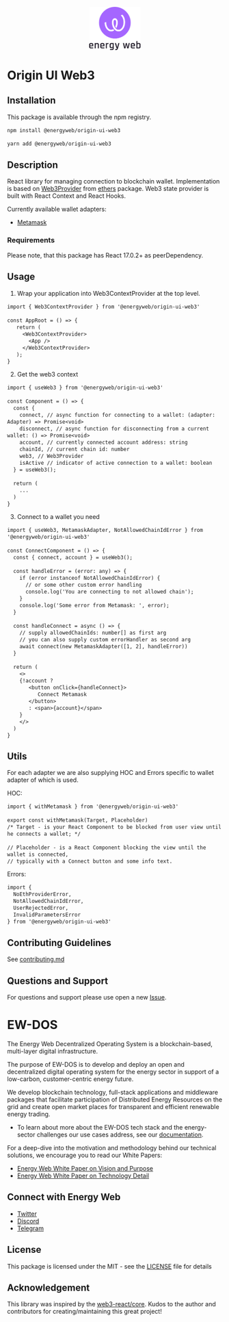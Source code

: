 <p align="center">
  <a href="https://www.energyweb.org" target="blank"><img src="../../../../../docs/images/EW.png" width="120" alt="Energy Web Foundation Logo" /></a>
</p>

# Origin UI Web3

## Installation

This package is available through the npm registry.

```sh
npm install @energyweb/origin-ui-web3
```

```sh
yarn add @energyweb/origin-ui-web3
```

## Description

React library for managing connection to blockchain wallet. Implementation is based on [Web3Provider](https://github.com/ethers-io/ethers.js/blob/master/packages/providers/src.ts/web3-provider.ts) from [ethers](https://www.npmjs.com/package/@ethersproject/providers) package. Web3 state provider is built with React Context and React Hooks.

Currently available wallet adapters:

- [Metamask](https://metamask.io/)

### Requirements

Please note, that this package has React 17.0.2+ as peerDependency.

## Usage

1. Wrap your application into Web3ContextProvider at the top level.

```JSX
import { Web3ContextProvider } from '@energyweb/origin-ui-web3'

const AppRoot = () => {
   return (
     <Web3ContextProvider>
       <App />
     </Web3ContextProvider>
   );
}
```

2. Get the web3 context

```JSX
import { useWeb3 } from '@energyweb/origin-ui-web3'

const Component = () => {
  const {
    connect, // async function for connecting to a wallet: (adapter: Adapter) => Promise<void>
    disconnect, // async function for disconnecting from a current wallet: () => Promise<void>
    account, // currently connected account address: string
    chainId, // current chain id: number
    web3, // Web3Provider
    isActive // indicator of active connection to a wallet: boolean
  } = useWeb3();

  return (
    ...
  )
}
```

3. Connect to a wallet you need

```JSX
import { useWeb3, MetamaskAdapter, NotAllowedChainIdError } from '@energyweb/origin-ui-web3'

const ConnectComponent = () => {
  const { connect, account } = useWeb3();

  const handleError = (error: any) => {
    if (error instanceof NotAllowedChainIdError) {
      // or some other custom error handling
      console.log('You are connecting to not allowed chain');
    }
    console.log('Some error from Metamask: ', error);
  }

  const handleConnect = async () => {
    // supply allowedChainIds: number[] as first arg
    // you can also supply custom errorHandler as second arg
    await connect(new MetamaskAdapter([1, 2], handleError))
  }

  return (
    <>
    {!account ?
       <button onClick={handleConnect}>
          Connect Metamask
       </button>
       : <span>{account}</span>
    }
    </>
  )
}
```

## Utils

For each adapter we are also supplying HOC and Errors specific to wallet adapter of which is used.

HOC:

```JSX
import { withMetamask } from '@energyweb/origin-ui-web3'

export const withMetamask(Target, Placeholder)
/* Target - is your React Component to be blocked from user view until he connects a wallet; */

// Placeholder - is a React Component blocking the view until the wallet is connected,
// typically with a Connect button and some info text.
```

Errors:

```JSX
import {
  NoEthProviderError,
  NotAllowedChainIdError,
  UserRejectedError,
  InvalidParametersError
} from '@energyweb/origin-ui-web3'
```

## Contributing Guidelines

See [contributing.md](../../../../../contributing.md)

## Questions and Support

For questions and support please use open a new [Issue](https://github.com/energywebfoundation/origin/issues).

# EW-DOS

The Energy Web Decentralized Operating System is a blockchain-based, multi-layer digital infrastructure.

The purpose of EW-DOS is to develop and deploy an open and decentralized digital operating system for the energy sector in support of a low-carbon, customer-centric energy future.

We develop blockchain technology, full-stack applications and middleware packages that facilitate participation of Distributed Energy Resources on the grid and create open market places for transparent and efficient renewable energy trading.

- To learn about more about the EW-DOS tech stack and the energy-sector challenges our use cases address, see our [documentation](https://energy-web-foundation.gitbook.io/energy-web/).

For a deep-dive into the motivation and methodology behind our technical solutions, we encourage you to read our White Papers:

- [Energy Web White Paper on Vision and Purpose](https://www.energyweb.org/reports/EWDOS-Vision-Purpose/)
- [Energy Web White Paper on Technology Detail](https://www.energyweb.org/wp-content/uploads/2020/06/EnergyWeb-EWDOS-PART2-TechnologyDetail-202006-vFinal.pdf)

## Connect with Energy Web

- [Twitter](https://twitter.com/energywebx)
- [Discord](https://discord.com/channels/706103009205288990/843970822254362664)
- [Telegram](https://t.me/energyweb)

## License

This package is licensed under the MIT - see the [LICENSE](LICENSE) file for details

## Acknowledgement

This library was inspired by the [web3-react/core](https://github.com/NoahZinsmeister/web3-react). Kudos to the author and contributors for creating/maintaining this great project!
